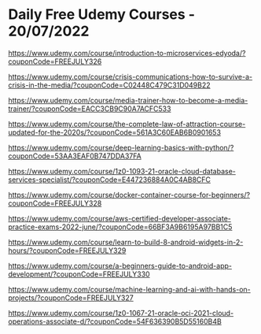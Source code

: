 # Daily Free Udemy Courses - 20/07/2022

https://www.udemy.com/course/introduction-to-microservices-edyoda/?couponCode=FREEJULY326
https://www.udemy.com/course/crisis-communications-how-to-survive-a-crisis-in-the-media/?couponCode=C02448C479C31D049B22
https://www.udemy.com/course/media-trainer-how-to-become-a-media-trainer/?couponCode=EACC3CB9C90A7ACFC533
https://www.udemy.com/course/the-complete-law-of-attraction-course-updated-for-the-2020s/?couponCode=561A3C60EAB6B0901653
https://www.udemy.com/course/deep-learning-basics-with-python/?couponCode=53AA3EAF0B747DDA37FA
https://www.udemy.com/course/1z0-1093-21-oracle-cloud-database-services-specialist/?couponCode=E447236884A0C4AB8CFC
https://www.udemy.com/course/docker-container-course-for-beginners/?couponCode=FREEJULY328
https://www.udemy.com/course/aws-certified-developer-associate-practice-exams-2022-june/?couponCode=66BF3A9B6195A97BB1C5
https://www.udemy.com/course/learn-to-build-8-android-widgets-in-2-hours/?couponCode=FREEJULY329
https://www.udemy.com/course/a-beginners-guide-to-android-app-development/?couponCode=FREEJULY330
https://www.udemy.com/course/machine-learning-and-ai-with-hands-on-projects/?couponCode=FREEJULY327
https://www.udemy.com/course/1z0-1067-21-oracle-oci-2021-cloud-operations-associate-d/?couponCode=54F636390B5D55160B4B

